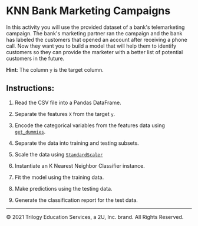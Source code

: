 # KNN Bank Marketing Campaigns

In this activity you will use the provided dataset of a bank's telemarketing campaign. The bank's marketing partner ran the campaign and the bank has labeled the customers that opened an account after receiving a phone call. Now they want you to build a model that will help them to identify customers so they can provide the marketer with a better list of potential customers in the future.

**Hint**: The column `y` is the target column.

## Instructions:

1. Read the CSV file into a Pandas DataFrame.

2. Separate the features `X` from the target `y`.

3. Encode the categorical variables from the features data using [`get_dummies`](https://pandas.pydata.org/pandas-docs/stable/reference/api/pandas.get_dummies.html).

4. Separate the data into training and testing subsets.

5. Scale the data using [`StandardScaler`](https://scikit-learn.org/stable/modules/generated/sklearn.preprocessing.StandardScaler.html)

6. Instantiate an K Nearest Neighbor Classifier instance.

7. Fit the model using the training data.

8. Make predictions using the testing data.

9. Generate the classification report for the test data.

---

© 2021 Trilogy Education Services, a 2U, Inc. brand. All Rights Reserved.
